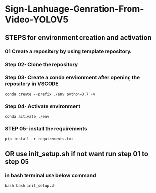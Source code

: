 # Sign-Lanhuage-Genration-From-Video-YOLOV5

## STEPS for environment creation and activation 

### 01  Create a repository by using template repository.

### Step 02- Clone the repository
### Step 03- Create a conda environment after opening the repository in VSCODE
```
conda create --prefix ./env python=3.7 -y
```
### Step 04- Activate environment
```
conda activate ./env
```

### STEP 05- install the requirements
```
pip install -r requirements.txt
```


## OR  use init_setup.sh if not want run step 01 to step 05

### in bash terminal use below command

```
bash bash init_setup.sh
```
